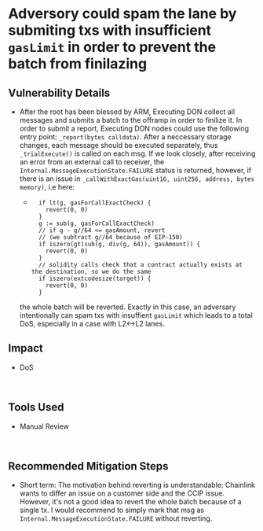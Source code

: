# Adversory could spam the lane by submiting txs with insufficient `gasLimit` in order to prevent the batch from finilazing


## Vulnerability Details

- After the root has been blessed by ARM, Executing DON collect all messages and submits a batch to the offramp in order to finilize it. In order to submit a report, Executing DON nodes could use the following entry point: `_report(bytes calldata)`. After a neccessary storage changes, each message should be executed separately, thus `_trialExecute()` is called on each msg. If we look closely, after receiving an error from an external call to receiver, the `Internal.MessageExecutionState.FAILURE` status is returned, however, if there is an issue in `_callWithExactGas(uint16, uint256, address, bytes memory)`, i.e here: 
  - ```Solidity
      if lt(g, gasForCallExactCheck) {
        revert(0, 0)
      }
      g := sub(g, gasForCallExactCheck)
      // if g - g//64 <= gasAmount, revert
      // (we subtract g//64 because of EIP-150)
      if iszero(gt(sub(g, div(g, 64)), gasAmount)) {
        revert(0, 0)
      }
      // solidity calls check that a contract actually exists at the destination, so we do the same
      if iszero(extcodesize(target)) {
        revert(0, 0)
      }
      ```
  the whole batch will be reverted. Exactly in this case, an adversary intentionally can spam txs with insuffient `gasLimit` which leads to a total DoS, especially in a case with L2<->L2 lanes. 


## Impact
* DoS

</br>

## Tools Used
* Manual Review

</br>

## Recommended Mitigation Steps
- Short term: The motivation behind reverting is understandable: Chainlink wants to differ an issue on a customer side and the CCIP issue. However, it's not a good idea to revert the whole batch because of a single tx. I would recommend to simply mark that msg as `Internal.MessageExecutionState.FAILURE` without reverting. 